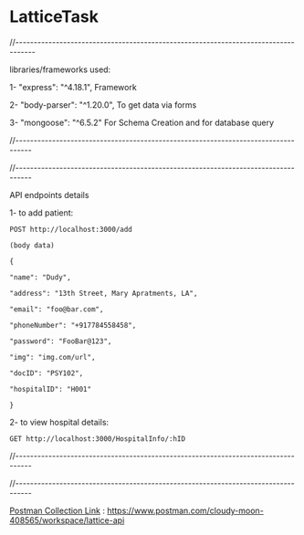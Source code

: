# LatticeTask
//-----------------------------------------------------------------------------------

 libraries/frameworks used:
 
 1- "express": "^4.18.1", Framework
 
 2- "body-parser": "^1.20.0", To get data via forms
 
 3- "mongoose": "^6.5.2" For Schema Creation and for database query
 
//----------------------------------------------------------------------------------



//----------------------------------------------------------------------------------

API endpoints details

1- to add patient:

    POST http://localhost:3000/add
    
    (body data)
    
    {
    
    "name": "Dudy",
    
    "address": "13th Street, Mary Apratments, LA",
    
    "email": "foo@bar.com",
    
    "phoneNumber": "+917784558458",
    
    "password": "FooBar@123",
    
    "img": "img.com/url",
    
    "docID": "PSY102",
    
    "hospitalID": "H001"
    
    }
    
  
2- to view hospital details:

    GET http://localhost:3000/HospitalInfo/:hID
    
//----------------------------------------------------------------------------------



//----------------------------------------------------------------------------------

[Postman Collection Link](https://www.postman.com/cloudy-moon-408565/workspace/lattice-api) : https://www.postman.com/cloudy-moon-408565/workspace/lattice-api
    
    
 
 
